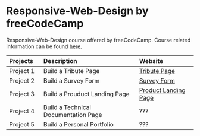 # Responsive-Web-Design by freeCodeCamp
Responsive-Web-Design course offered by freeCodeCamp. Course related information can be found [here.](https://www.freecodecamp.org/learn/responsive-web-design/)

| Projects⠀ |  Description                          | Website |
| :---      | :---                                  | :---
| Project 1 | Build a Tribute Page                  | [Tribute Page](https://codepen.io/baldder/full/oNZYLEj)
| Project 2 | Build a Survey Form                   | [Survey Form](https://codepen.io/baldder/full/mdWOgxx)
| Project 3 | Build a Prouduct Landing Page         | [Product Landing Page](https://codepen.io/baldder/full/wvJgjbR)
| Project 4 | Build a Technical Documentation Page  | ???
| Project 5 | Build a Personal Portfolio            | ???
